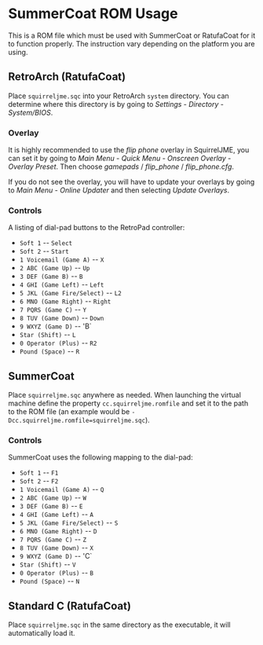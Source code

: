 # SummerCoat ROM Usage

This is a ROM file which must be used with SummerCoat or RatufaCoat for it to
function properly. The instruction vary depending on the platform you are
using.

## RetroArch (RatufaCoat)

Place `squirreljme.sqc` into your RetroArch `system` directory. You can
determine where this directory is by going to _Settings_ - _Directory_ -
_System/BIOS_.

### Overlay

It is highly recommended to use the _flip phone_ overlay in SquirrelJME, you
can set it by going to _Main Menu_ - _Quick Menu_ - _Onscreen Overlay_ -
_Overlay Preset_. Then choose _gamepads_ / _flip\_phone_ / _flip\_phone.cfg_.

If you do not see the overlay, you will have to update your overlays by
going to _Main Menu_ - _Online Updater_ and then selecting _Update Overlays_.

### Controls

A listing of dial-pad buttons to the RetroPad controller:

 * `Soft 1` -- `Select`
 * `Soft 2` -- `Start`
 * `1 Voicemail (Game A)` -- `X`
 * `2 ABC (Game Up)` -- `Up`
 * `3 DEF (Game B)` -- `B`
 * `4 GHI (Game Left)` -- `Left`
 * `5 JKL (Game Fire/Select)` -- `L2`
 * `6 MNO (Game Right)` -- `Right`
 * `7 PQRS (Game C)` -- `Y`
 * `8 TUV (Game Down)` -- `Down`
 * `9 WXYZ (Game D)` -- 'B`
 * `Star (Shift)` -- `L`
 * `0 Operator (Plus)` -- `R2`
 * `Pound (Space)` -- `R`

## SummerCoat

Place `squirreljme.sqc` anywhere as needed. When launching the virtual machine
define the property `cc.squirreljme.romfile` and set it to the path to the
ROM file (an example would be `-Dcc.squirreljme.romfile=squirreljme.sqc`).

### Controls

SummerCoat uses the following mapping to the dial-pad:

 * `Soft 1` -- `F1`
 * `Soft 2` -- `F2`
 * `1 Voicemail (Game A)` -- `Q`
 * `2 ABC (Game Up)` -- `W`
 * `3 DEF (Game B)` -- `E`
 * `4 GHI (Game Left)` -- `A`
 * `5 JKL (Game Fire/Select)` -- `S`
 * `6 MNO (Game Right)` -- `D`
 * `7 PQRS (Game C)` -- `Z`
 * `8 TUV (Game Down)` -- `X`
 * `9 WXYZ (Game D)` -- 'C`
 * `Star (Shift)` -- `V`
 * `0 Operator (Plus)` -- `B`
 * `Pound (Space)` -- `N`

## Standard C (RatufaCoat)

Place `squirreljme.sqc` in the same directory as the executable, it will
automatically load it.

